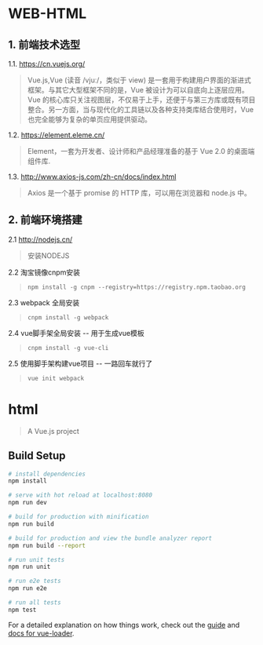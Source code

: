 # WEB-HTML
## 1. 前端技术选型
1.1. https://cn.vuejs.org/
> Vue.js,Vue (读音 /vjuː/，类似于 view) 是一套用于构建用户界面的渐进式框架。与其它大型框架不同的是，Vue 被设计为可以自底向上逐层应用。Vue 的核心库只关注视图层，不仅易于上手，还便于与第三方库或既有项目整合。另一方面，当与现代化的工具链以及各种支持类库结合使用时，Vue 也完全能够为复杂的单页应用提供驱动。

1.2. https://element.eleme.cn/
> Element，一套为开发者、设计师和产品经理准备的基于 Vue 2.0 的桌面端组件库.

1.3. http://www.axios-js.com/zh-cn/docs/index.html
> Axios 是一个基于 promise 的 HTTP 库，可以用在浏览器和 node.js 中。

## 2. 前端环境搭建
2.1 http://nodejs.cn/
> 安装NODEJS

2.2 淘宝镜像cnpm安装
> `npm install -g cnpm --registry=https://registry.npm.taobao.org`

2.3 webpack 全局安装
> `cnpm install -g webpack`

2.4 vue脚手架全局安装 -- 用于生成vue模板
> `cnpm install -g vue-cli`

2.5 使用脚手架构建vue项目 -- 一路回车就行了
> `vue init webpack`




# html

> A Vue.js project

## Build Setup

``` bash
# install dependencies
npm install

# serve with hot reload at localhost:8080
npm run dev

# build for production with minification
npm run build

# build for production and view the bundle analyzer report
npm run build --report

# run unit tests
npm run unit

# run e2e tests
npm run e2e

# run all tests
npm test
```

For a detailed explanation on how things work, check out the [guide](http://vuejs-templates.github.io/webpack/) and [docs for vue-loader](http://vuejs.github.io/vue-loader).
